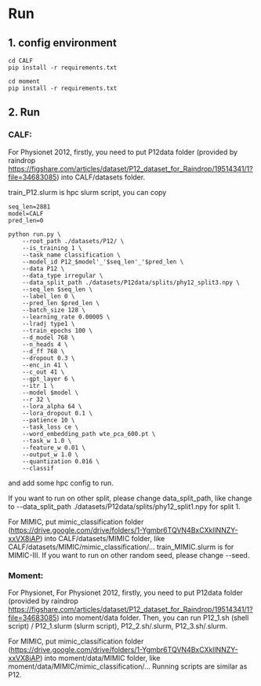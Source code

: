 # Run

## 1. config environment
```
cd CALF
pip install -r requirements.txt

cd moment
pip install -r requirements.txt
```

## 2. Run

### CALF: 
For Physionet 2012, firstly, you need to put P12data folder (provided by raindrop https://figshare.com/articles/dataset/P12_dataset_for_Raindrop/19514341/1?file=34683085) into CALF/datasets folder.

train_P12.slurm is hpc slurm script, you can copy
```
seq_len=2881
model=CALF
pred_len=0

python run.py \
    --root_path ./datasets/P12/ \
    --is_training 1 \
    --task_name classification \
    --model_id P12_$model'_'$seq_len'_'$pred_len \
    --data P12 \
    --data_type irregular \
    --data_split_path ./datasets/P12data/splits/phy12_split3.npy \
    --seq_len $seq_len \
    --label_len 0 \
    --pred_len $pred_len \
    --batch_size 128 \
    --learning_rate 0.00005 \
    --lradj type1 \
    --train_epochs 100 \
    --d_model 768 \
    --n_heads 4 \
    --d_ff 768 \
    --dropout 0.3 \
    --enc_in 41 \
    --c_out 41 \
    --gpt_layer 6 \
    --itr 1 \
    --model $model \
    --r 32 \
    --lora_alpha 64 \
    --lora_dropout 0.1 \
    --patience 10 \
    --task_loss ce \
    --word_embedding_path wte_pca_600.pt \
    --task_w 1.0 \
    --feature_w 0.01 \
    --output_w 1.0 \
    --quantization 0.016 \
    --classif
```
and add some hpc config to run.

If you want to run on other split, please change data_split_path, like change to --data_split_path ./datasets/P12data/splits/phy12_split1.npy for split 1.

For MIMIC, put mimic_classification folder (https://drive.google.com/drive/folders/1-Ygmbr6TQVN4BxCXkllNNZY-xxVX8iAP) into CALF/datasets/MIMIC folder, like CALF/datasets/MIMIC/mimic_classification/... train_MIMIC.slurm is for MIMIC-III. If you want to run on other random seed, please change --seed.

### Moment:
For Physionet, For Physionet 2012, firstly, you need to put P12data folder (provided by raindrop https://figshare.com/articles/dataset/P12_dataset_for_Raindrop/19514341/1?file=34683085) into moment/data folder. Then, you can run P12_1.sh (shell script) / P12_1.slurm (slurm script), P12_2.sh/.slurm, P12_3.sh/.slurm. 

For MIMIC, put mimic_classification folder (https://drive.google.com/drive/folders/1-Ygmbr6TQVN4BxCXkllNNZY-xxVX8iAP) into moment/data/MIMIC folder, like moment/data/MIMIC/mimic_classification/... Running scripts are similar as P12.